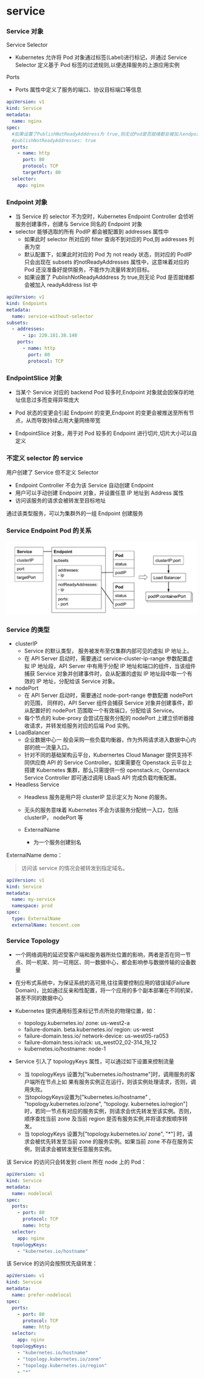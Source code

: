 # service



### Service 对象

Service Selector

* Kubernetes 允许将 Pod 对象通过标签(Label)进行标记，并通过 Service Selector 定义基于 Pod 标签的过滤规则,以便选择服务的上游应用实例

Ports

* Ports 属性中定义了服务的端口、协议目标端口等信息

```yaml
apiVersion: v1
kind: Service
metadata:
  name: nginx
spec:
  #如果设置了PublishNotReadyAdddress为 true,则无论Pod是否就绪都会被加入endpoint readyAddress list 中
  #publishNotReadyAddresses: true
  ports:
    - name: http
      port: 80
      protocol: TCP
      targetPort: 80
  selector:
    app: nginx
```

### Endpoint 对象

* 当 Service 的 selector 不为空时，Kubernetes Endpoint Controller 会侦听服务创建事件，创建与 Service 同名的 Endpoint 对象
* selector 能够选取的所有 PodIP 都会被配置到 addresses 属性中
  * 如果此时 selector 所对应的 filter 查询不到对应的 Pod,则 addresses 列表为空
  * 默认配置下，如果此时对应的 Pod 为 not ready 状态，则对应的 PodIP 只会出现在 subsets 的notReadyAddresses 属性中，这意味着对应的 Pod 还没准备好提供服务，不能作为流量转发的目标。
  * 如果设置了 PublishNotReadyAdddress 为 true,则无论 Pod 是否就绪都会被加入 readyAddress list 中

```yaml
apiVersion: v1
kind: Endpoints
metadata:
  name: service-without-selector
subsets:
  - addresses:
      - ip: 220.181.38.148
    ports:
      - name: http
        port: 80
        protocol: TCP
```



### EndpointSlice 对象

* 当某个 Service 对应的 backend Pod 较多时,Endpoint 对象就会因保存的地址信息过多而变得异常庞大

* Pod 状态的变更会引起 Endpoint 的变更,Endpoint 的变更会被推送至所有节点，从而导致持续占用大量网络带宽

* EndpointSlice 对象，用于对 Pod 较多的 Endpoint 进行切片,切片大小可以自定义



### 不定义 selector 的 service

用户创建了 Service 但不定义 Selector

* Endpoint Controller 不会为该 Service 自动创建 Endpoint
* 用户可以手动创建 Endpoint 对象，并设置任意 IP 地址到 Address 属性
* 访问该服务的请求会被转发至目标地址

通过该类型服务，可以为集群外的一组 Endpoint 创建服务



### Service Endpoint Pod 的关系

![](assets/svc-ep-pod.png)



### Service 的类型

* clusterIP
  * Service 的默认类型， 服务被发布至仅集群内部可见的虚拟 IP 地址上。
  * 在 API Server 启动时，需要通过 service-cluster-ip-range 参数配置虚拟 IP 地址段，API Server 中有用于分配 IP 地址和端口的组件，当该组件捕获 Service 对象并创建事件时，会从配置的虚拟 IP 地址段中取一个有效的 IP 地址，分配给该 Service 对象。
* nodePort
  * 在 API Server 启动时，需要通过 node-port-range 参数配置 nodePort 的范围， 同样的，API Server 组件会捕获 Service 对象并创建事件，即从配置好的 nodePort 范围取一个有效端口，分配给该 Service。
  * 每个节点的 kube-proxy 会尝试在服务分配的 nodePort 上建立侦听器接收请求，并转发给服务对应的后端 Pod 实例。
* LoadBalancer
  * 企业数据中心一 般会采购一些负载均衡器，作为外网请求进入数据中心内部的统一流量入口。
  * 针对不同的基础架构云平台，Kubernertes Cloud Manager 提供支持不同供应商 API 的 Service Controller。如果需要在 Openstack 云平台上搭建 Kubernetes 集群，那么只需提供一份 openstack.rc, Openstack Service Controller 即可通过调用 LBaaS API 完成负载均衡配置。
* Headless Service
  * Headless 服务是用户将 clusterIP 显示定义为 None 的服务。
  * 无头的服务意味着 Kubernetes 不会为该服务分配统一入口，包括 clusterIP， nodePort 等


  * ExternalName

    * 为一个服务创建别名


ExternalName demo：

> 访问该 service 的情况会被转发到指定域名。

```yaml
apiVersion: v1
kind: Service
metadata:
  name: my-service
  namespace: prod
spec:
  type: ExternalName
  externalName: tencent.com
```



### Service Topology

* 一个网络调用的延迟受客户端和服务器所处位置的影响，两者是否在同一节点、同一机架、同一可用区、同一数据中心，都会影响参与数据传输的设备数量

* 在分布式系统中，为保证系统的高可用,往往需要控制应用的错误域(Failure Domain)，比如通过反亲和性配置，将一个应用的多个副本部署在不同机架，甚至不同的数据中心

* Kubernetes 提供通用标签来标记节点所处的物理位置，如：
  * topology.kubernetes.io/ zone: us-west2-a
  * failure-domain. beta.kubernetes.io/ region: us-west
  * failure-domain.tess.io/ network-device: us-west05-ra053
  * failure-domain.tess.io/rack: us_westO2_02-314_19_12
  * kubernetes.io/hostname: node-1
* Service 引入了 topologyKeys 属性，可以通过如下设置来控制流量
  * 当 topologyKeys 设置为["kubernetes.io/hostname"]时，调用服务的客户端所在节点上如
    果有服务实例正在运行，则该实例处理请求，否则，调用失败。
  * 当topologyKeys设置为["kubernetes.io/hostname" , "topology.kubernetes.io/zone",
    "topology. kubernetes.io/region"]时，若同一节点有对应的服务实例，则请求会优先转发至该实例。否则，顺序查找当前 zone 及当前 region 是否有服务实例,并将请求按顺序转发。
  * 当 topologyKeys 设置为["topology.kubernetes.io/ zone", "*"] 时，请求会被优先转发至当前 zone 的服务实例。如果当前 zone 不存在服务实例，则请求会被转发至任意服务实例。



该 Service 的访问只会转发到 client 所在 node 上的 Pod：

```yaml
apiVersion: v1
kind: Service
metadata:
  name: nodelocal
spec:
  ports:
    - port: 80
      protocol: TCP
      name: http
  selector:
    app: nginx
  topologyKeys:
    - "kubernetes.io/hostname"
```

该 Service 的访问会按照优先级转发：


```yaml
apiVersion: v1
kind: Service
metadata:
  name: prefer-nodelocal
spec:
  ports:
    - port: 80
      protocol: TCP
      name: http
  selector:
    app: nginx
  topologyKeys:
    - "kubernetes.io/hostname"
    - "topology.kubernetes.io/zone"
    - "topology.kubernetes.io/region"
    - "*"
```

